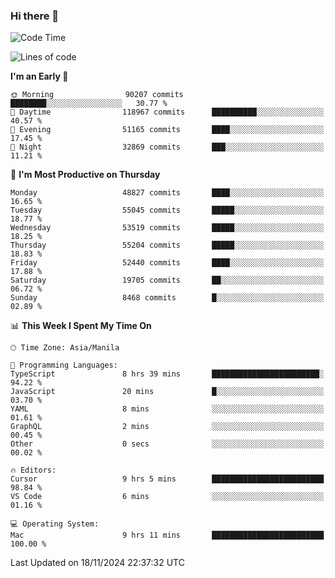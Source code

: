 ### Hi there 👋

<!--START_SECTION:waka-->
![Code Time](http://img.shields.io/badge/Code%20Time-5%2C703%20hrs%2055%20mins-blue)

![Lines of code](https://img.shields.io/badge/From%20Hello%20World%20I%27ve%20Written-124.2%20million%20lines%20of%20code-blue)

**I'm an Early 🐤** 

```text
🌞 Morning                90207 commits       ████████░░░░░░░░░░░░░░░░░   30.77 % 
🌆 Daytime                118967 commits      ██████████░░░░░░░░░░░░░░░   40.57 % 
🌃 Evening                51165 commits       ████░░░░░░░░░░░░░░░░░░░░░   17.45 % 
🌙 Night                  32869 commits       ███░░░░░░░░░░░░░░░░░░░░░░   11.21 % 
```
📅 **I'm Most Productive on Thursday** 

```text
Monday                   48827 commits       ████░░░░░░░░░░░░░░░░░░░░░   16.65 % 
Tuesday                  55045 commits       █████░░░░░░░░░░░░░░░░░░░░   18.77 % 
Wednesday                53519 commits       █████░░░░░░░░░░░░░░░░░░░░   18.25 % 
Thursday                 55204 commits       █████░░░░░░░░░░░░░░░░░░░░   18.83 % 
Friday                   52440 commits       ████░░░░░░░░░░░░░░░░░░░░░   17.88 % 
Saturday                 19705 commits       ██░░░░░░░░░░░░░░░░░░░░░░░   06.72 % 
Sunday                   8468 commits        █░░░░░░░░░░░░░░░░░░░░░░░░   02.89 % 
```


📊 **This Week I Spent My Time On** 

```text
🕑︎ Time Zone: Asia/Manila

💬 Programming Languages: 
TypeScript               8 hrs 39 mins       ████████████████████████░   94.22 % 
JavaScript               20 mins             █░░░░░░░░░░░░░░░░░░░░░░░░   03.70 % 
YAML                     8 mins              ░░░░░░░░░░░░░░░░░░░░░░░░░   01.61 % 
GraphQL                  2 mins              ░░░░░░░░░░░░░░░░░░░░░░░░░   00.45 % 
Other                    0 secs              ░░░░░░░░░░░░░░░░░░░░░░░░░   00.02 % 

🔥 Editors: 
Cursor                   9 hrs 5 mins        █████████████████████████   98.84 % 
VS Code                  6 mins              ░░░░░░░░░░░░░░░░░░░░░░░░░   01.16 % 

💻 Operating System: 
Mac                      9 hrs 11 mins       █████████████████████████   100.00 % 
```


 Last Updated on 18/11/2024 22:37:32 UTC
<!--END_SECTION:waka-->


<!--
**rad182/rad182** is a ✨ _special_ ✨ repository because its `README.md` (this file) appears on your GitHub profile.

Here are some ideas to get you started:

- 🔭 I’m currently working on ...
- 🌱 I’m currently learning ...
- 👯 I’m looking to collaborate on ...
- 🤔 I’m looking for help with ...
- 💬 Ask me about ...
- 📫 How to reach me: ...
- 😄 Pronouns: ...
- ⚡ Fun fact: ...
-->
